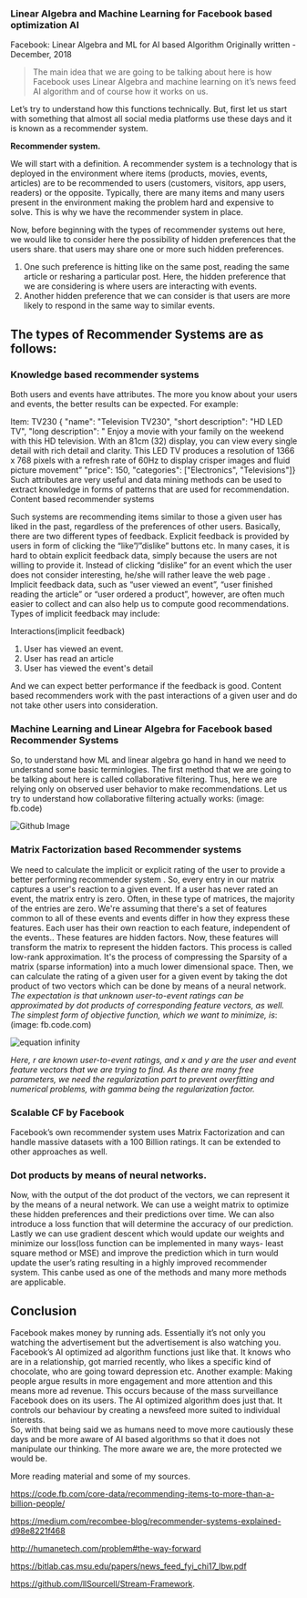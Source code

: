 ### **Linear Algebra and Machine Learning for Facebook based optimization AI**


Facebook: Linear Algebra and ML for AI based Algorithm
Originally written - December, 2018 

> The main idea that we are going to be talking about here is how Facebook uses Linear Algebra 
and machine learning on it’s news feed AI algorithm and of course how it works on us.

Let’s try to understand how this functions technically. 
But, first let us start with something that almost all social media platforms use these days and it is known as a recommender system. 


**Recommender system.**

 We will start with a definition. A recommender system is a technology that is
 deployed in the environment where items (products, movies, events, articles) are to be recommended to users 
 (customers, visitors, app users, readers) or the opposite. Typically, there are many items and many users 
 present in the environment making the problem hard and expensive to solve. This is why we have the recommender system in place.

Now, before beginning with the types of recommender systems out here, 
we would like to consider here the possibility of hidden preferences that the users share. 
that users may share one or more such hidden preferences.

1)  One such preference is hitting like on the same post, reading the same article or resharing a particular post. Here, 
the hidden preference that we are considering is where users are interacting with events.
2)  Another hidden preference that we can consider is that users are more likely to respond in the same way to similar events.
         

         

## **The types of Recommender Systems are as follows:**


### **Knowledge based recommender systems**

Both users and events have attributes. The more you know about your users and events, the better results can be expected. For example:

Item: TV230 {
  "name": "Television TV230",
  "short description": "HD LED TV",
  "long description": "  Enjoy a movie with your family on the weekend with this HD television. With an 81cm (32) display, you can view every single detail with rich detail and clarity. This LED TV produces a resolution of 1366 x 768 pixels with a refresh rate of 60Hz to display crisper images and fluid picture movement”
"price": 150,
  "categories": ["Electronics", "Televisions"]}
Such attributes are very useful and data mining methods can be used to extract knowledge in forms of patterns that are used for recommendation.
Content based recommender systems

Such systems are recommending items similar to those a given user has liked in the past, regardless of the preferences of other users. Basically, there are two different types of feedback.
Explicit feedback is provided by users in form of clicking the “like”/”dislike” buttons etc. In many cases, it is hard to obtain explicit feedback data, simply because the users are not willing to provide it. Instead of clicking “dislike” for an event which the user does not consider interesting, he/she will rather leave the web page .
Implicit feedback data, such as “user viewed an event”, “user finished reading the article” or “user ordered a product”, however, are often much easier to collect and can also help us to compute good recommendations. Types of implicit feedback may include:

Interactions(implicit feedback)
1) User has viewed an event.
2) User has read an article
3) User has viewed the event's detail

And we can expect better performance if the feedback is good.
Content based recommenders work with the past interactions of a given user and do not take 
other users into consideration.

### **Machine Learning and Linear Algebra for Facebook based Recommender Systems**

 So, to understand how ML and linear algebra go hand in hand we need to understand some basic
 terminlogies.
 The first method that we are going to be talking about here is called collaborative filtering.
Thus, here we are relying only on observed user behavior to make recommendations. 
Let us try to understand how collaborative filtering actually works: (image: fb.code)

![Github Image](https://engineering.fb.com/wp-content/uploads/2015/06/GMS3qAD3j8g7Fh0FAEUm42gAAAAAbj0JAAAB.jpg)


### **Matrix Factorization based Recommender systems**

We need to calculate the implicit or explicit rating of the user to provide 
a better performing recommender system . 
So, every entry in our matrix captures a user's reaction to a given event. 
If a user has never rated an event, the matrix entry is zero. 
Often, in these type of matrices, the majority of the entries are zero. 
We're assuming that there's a set of features common to all of these events 
and events differ in how they express these features. 
Each user has their own reaction to each feature, independent of the events..
These features are hidden factors. Now, these features will transform the matrix to represent the hidden factors.
This process is called low-rank approximation. It's the process of compressing the Sparsity of a matrix (sparse information) 
into a much lower dimensional space. Then, we can calculate the rating of a given user for a given event by taking 
the dot product of two vectors which can be done by means of a neural network. *The expectation is that unknown 
user-to-event ratings can be approximated by dot products of corresponding feature vectors, as well. 
The simplest form of objective function, which we want to minimize, is*:(image: fb.code.com)

![equation infinity](https://engineering.fb.com/wp-content/uploads/2015/06/GCu4qACH_oQdwRwFAFxfFxQAAAAAbj0JAAAD.png)

*Here, r are known user-to-event ratings, and x and y 
are the user and event feature vectors that we are trying to find.
As there are many free parameters, we need the regularization part to 
prevent overfitting and numerical problems, with gamma being the regularization factor.*


### **Scalable CF by Facebook**
Facebook’s own recommender system uses Matrix Factorization and can
handle massive datasets with a 100 Billion ratings. It can be extended to other approaches as well.


### **Dot products by means of neural networks.**


Now, with the output of the dot product of the vectors, we can represent
it by the means of a neural network. We can use a weight matrix to optimize
these hidden preferences and their predictions over time. We can also introduce a 
loss function that will determine the accuracy of our prediction. Lastly we can use
gradient descent which would update our weights and minimize our
loss(loss function can be implemented in many ways- least square method or MSE) and 
improve the prediction which in turn would update the user’s rating resulting in a highly 
improved recommender system. This canbe
used as one of the methods and many more methods are applicable. 

## **Conclusion**


Facebook makes money by running ads. Essentially it’s not only you watching the 
advertisement but the advertisement is also watching you. Facebook’s AI 
optimized ad algorithm functions just like that. It knows who are in a relationship, 
got married recently, who likes a specific kind of chocolate, who are going toward depression  etc.
Another example: Making people argue results in more engagement and more attention and this means more ad revenue. 
This occurs because of the mass surveillance Facebook does on its users. The AI optimized algorithm does just that. 
It controls our behaviour by creating a newsfeed more suited to individual interests.  
So, with that being said we as humans need to move more cautiously these days  and be more aware of AI based algorithms 
so that it does not manipulate our thinking. The more aware we are, the more protected we would be.  

More reading material and some of my sources.


https://code.fb.com/core-data/recommending-items-to-more-than-a-billion-people/

https://medium.com/recombee-blog/recommender-systems-explained-d98e8221f468

http://humanetech.com/problem#the-way-forward

https://bitlab.cas.msu.edu/papers/news_feed_fyi_chi17_lbw.pdf

https://github.com/llSourcell/Stream-Framework.

